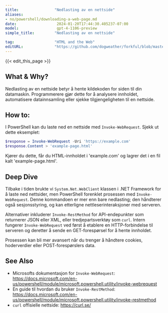 ```yaml
---
title:                "Nedlasting av en nettside"
aliases:
- no/powershell/downloading-a-web-page.md
date:                  2024-01-20T17:44:30.405237-07:00
model:                 gpt-4-1106-preview
simple_title:         "Nedlasting av en nettside"

tag:                  "HTML and the Web"
editURL:              "https://github.com/dogweather/forkful/blob/master/content/no/powershell/downloading-a-web-page.md"
---
```


{{< edit_this_page >}}

## What & Why?
Nedlasting av en nettside betyr å hente kildekoden for siden til din datamaskin. Programmerere gjør dette for å analysere innholdet, automatisere datainnsamling eller sjekke tilgjengeligheten til en nettside.

## How to:
I PowerShell kan du laste ned en nettside med `Invoke-WebRequest`. Sjekk ut dette eksemplet:

```PowerShell
$response = Invoke-WebRequest -Uri 'https://example.com'
$response.Content > 'example-page.html'
```

Kjører du dette, får du HTML-innholdet i 'example.com' og lagrer det i en fil kalt 'example-page.html'.

## Deep Dive
Tilbake i tiden brukte vi `System.Net.WebClient` klassen i .NET Framework for å laste ned nettsider, men PowerShell forenklet prosessen med `Invoke-WebRequest`. Denne kommandoen er mer enn bare nedlasting; den håndterer også sesjonsstyring, og kan etterligne nettleserinteraksjoner med serveren. 

Alternativer inkluderer `Invoke-RestMethod` for API-endepunkter som returnerer JSON eller XML, eller tredjepartsverktøy som `curl`. Intern fungerer `Invoke-WebRequest` ved først å etablere en HTTP-forbindelse til serveren og deretter å sende en GET-forespørsel for å hente innholdet. 

Prosessen kan bli mer avansert når du trenger å håndtere cookies, hoderverdier eller POST-forespørslers data.

## See Also
- Microsofts dokumentasjon for `Invoke-WebRequest`: https://docs.microsoft.com/en-us/powershell/module/microsoft.powershell.utility/invoke-webrequest
- En guide til hvordan du bruker `Invoke-RestMethod`: https://docs.microsoft.com/en-us/powershell/module/microsoft.powershell.utility/invoke-restmethod
- `curl` offisielle nettside: https://curl.se/
